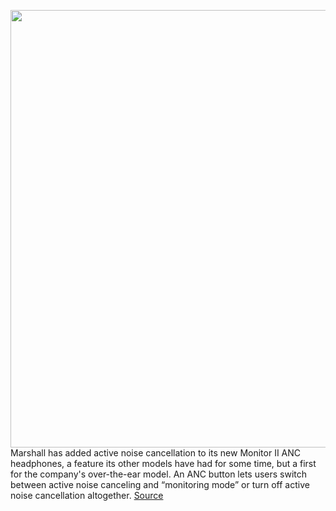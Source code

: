 <img src='https://cdn.vox-cdn.com/thumbor/Z3zW-rWRzm-p-1Mf5z9eYCWrydk=/0x0:4899x3751/1200x800/filters:focal(2059x1485:2841x2267)/cdn.vox-cdn.com/uploads/chorus_image/image/66328966/marshall_campaign_monitorII_ANC_08_highres.0.jpg' width='700px' /><br/>
Marshall has added active noise cancellation to its new Monitor II ANC headphones, a feature its other models have had for some time, but a first for the company's over-the-ear model. An ANC button lets users switch between active noise canceling and “monitoring mode” or turn off active noise cancellation altogether.
<a href='https://www.theverge.com/2020/2/18/21138304/marshall-headphones-monitor-2-usb-c-noise-cancellation-specs-price'> Source <a/>
